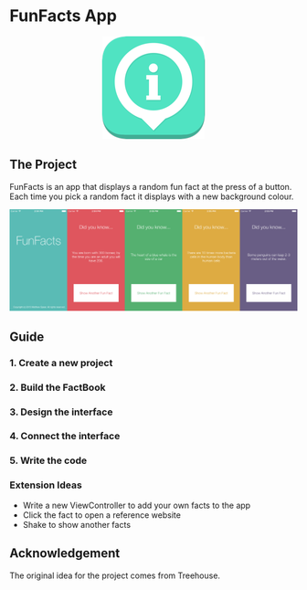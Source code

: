 # FunFacts App

<div style="text-align:center"><img src="./App Icon/Icon-60@3x.png" alt="App Icon"></div>

## The Project

FunFacts is an app that displays a random fun fact at the press of a button. Each time you pick a random fact it displays with a new background colour.

![App Screenshots](./screenshots.png)

## Guide

### 1. Create a new project

### 2. Build the FactBook

### 3. Design the interface

### 4. Connect the interface

### 5. Write the code

### Extension Ideas

* Write a new ViewController to add your own facts to the app
* Click the fact to open a reference website
* Shake to show another facts

## Acknowledgement

The original idea for the project comes from Treehouse.